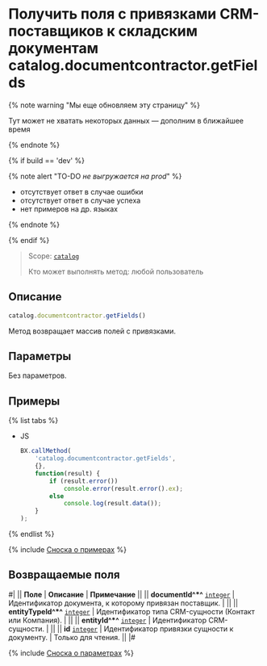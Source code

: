# Получить поля с привязками CRM-поставщиков к складским документам catalog.documentcontractor.getFields

{% note warning "Мы еще обновляем эту страницу" %}

Тут может не хватать некоторых данных — дополним в ближайшее время

{% endnote %}

{% if build == 'dev' %}

{% note alert "TO-DO _не выгружается на prod_" %}

- отсутствует ответ в случае ошибки
- отсутствует ответ в случае успеха
- нет примеров на др. языках
  
{% endnote %}

{% endif %}

> Scope: [`catalog`](../../scopes/permissions.md)
>
> Кто может выполнять метод: любой пользователь

## Описание

```js
catalog.documentcontractor.getFields()
```

Метод возвращает массив полей с привязками.

## Параметры

Без параметров.

## Примеры

{% list tabs %}

- JS

    ```js
    BX.callMethod(
        'catalog.documentcontractor.getFields',
        {},
        function(result) {
            if (result.error())
                console.error(result.error().ex);
            else
                console.log(result.data());
        }
    );
    ```

{% endlist %}

{% include [Сноска о примерах](../../../_includes/examples.md) %}

## Возвращаемые поля

#|
|| **Поле** | **Описание** | **Примечание** ||
|| **documentId^*^**
[`integer`](../../data-types.md) | Идентификатор документа, к которому привязан поставщик. |  ||
|| **entityTypeId^*^**
[`integer`](../../data-types.md) | Идентификатор типа CRM-сущности (Контакт или Компания). |  ||
|| **entityId^*^**
[`integer`](../../data-types.md) | Идентификатор CRM-сущности. |  ||
|| **id**
[`integer`](../../data-types.md) | Идентификатор привязки сущности к документу. | Только для чтения. ||
|#

{% include [Сноска о параметрах](../../../_includes/required.md) %}
